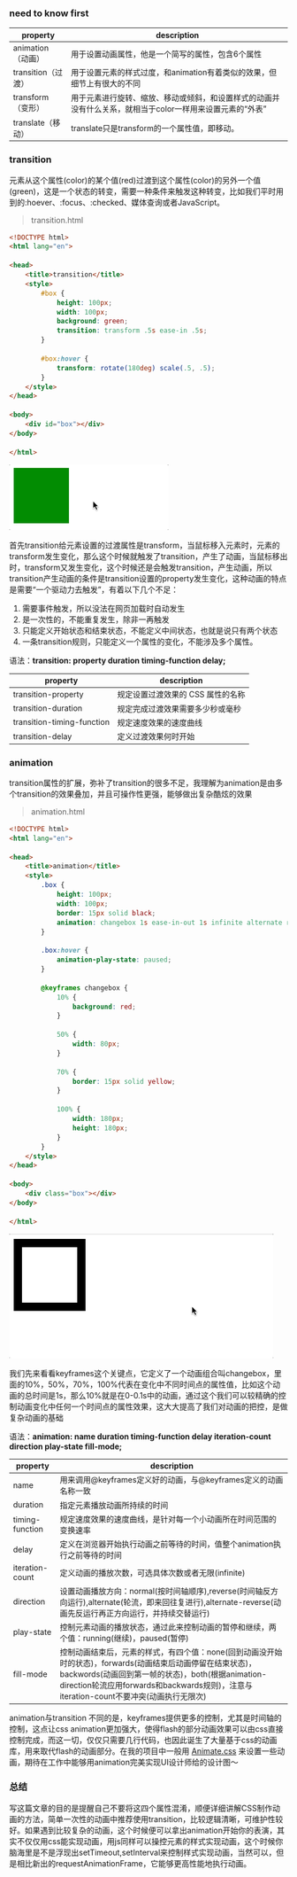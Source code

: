 ### need to know first

| property           | description                                                  |
| ------------------ | ------------------------------------------------------------ |
| animation（动画）  | 用于设置动画属性，他是一个简写的属性，包含6个属性            |
| transition（过渡） | 用于设置元素的样式过度，和animation有着类似的效果，但细节上有很大的不同 |
| transform（变形）  | 用于元素进行旋转、缩放、移动或倾斜，和设置样式的动画并没有什么关系，就相当于color一样用来设置元素的“外表” |
| translate（移动）  | translate只是transform的一个属性值，即移动。                 |



### transition

元素从这个属性(color)的某个值(red)过渡到这个属性(color)的另外一个值(green)，这是一个状态的转变，需要一种条件来触发这种转变，比如我们平时用到的:hoever、:focus、:checked、媒体查询或者JavaScript。

> transition.html

```html
<!DOCTYPE html>
<html lang="en">

<head>
    <title>transition</title>
    <style>
        #box {
            height: 100px;
            width: 100px;
            background: green;
            transition: transform .5s ease-in .5s;
        }

        #box:hover {
            transform: rotate(180deg) scale(.5, .5);
        }
    </style>
</head>

<body>
    <div id="box"></div>
</body>

</html>
```



 ![](../images/163c42601ede4b6e.gif)

首先transition给元素设置的过渡属性是transform，当鼠标移入元素时，元素的transform发生变化，那么这个时候就触发了transition，产生了动画，当鼠标移出时，transform又发生变化，这个时候还是会触发transition，产生动画，所以transition产生动画的条件是transition设置的property发生变化，这种动画的特点是需要“一个驱动力去触发”，有着以下几个不足：

1. 需要事件触发，所以没法在网页加载时自动发生
2. 是一次性的，不能重复发生，除非一再触发
3. 只能定义开始状态和结束状态，不能定义中间状态，也就是说只有两个状态
4. 一条transition规则，只能定义一个属性的变化，不能涉及多个属性。

 语法：**transition: property duration timing-function delay;** 

| property                   | description                       |
| -------------------------- | --------------------------------- |
| transition-property        | 规定设置过渡效果的 CSS 属性的名称 |
| transition-duration        | 规定完成过渡效果需要多少秒或毫秒  |
| transition-timing-function | 规定速度效果的速度曲线            |
| transition-delay           | 定义过渡效果何时开始              |



### animation

transition属性的扩展，弥补了transition的很多不足，我理解为animation是由多个transition的效果叠加，并且可操作性更强，能够做出复杂酷炫的效果

 >animation.html

```html
<!DOCTYPE html>
<html lang="en">

<head>
    <title>animation</title>
    <style>
        .box {
            height: 100px;
            width: 100px;
            border: 15px solid black;
            animation: changebox 1s ease-in-out 1s infinite alternate running forwards;
        }

        .box:hover {
            animation-play-state: paused;
        }

        @keyframes changebox {
            10% {
                background: red;
            }

            50% {
                width: 80px;
            }

            70% {
                border: 15px solid yellow;
            }

            100% {
                width: 180px;
                height: 180px;
            }
        }
    </style>
</head>

<body>
    <div class="box"></div>
</body>

</html>
```



![163c42601ede4b6e](../images/163c4261137cc7df.gif)

我们先来看看keyframes这个关键点，它定义了一个动画组合叫changebox，里面的10%，50%，70%，100%代表在变化中不同时间点的属性值，比如这个动画的总时间是1s，那么10%就是在0-0.1s中的动画，通过这个我们可以较精确的控制动画变化中任何一个时间点的属性效果，这大大提高了我们对动画的把控，是做复杂动画的基础

语法：**animation: name duration timing-function delay iteration-count direction play-state fill-mode;**

| property        | description                                                  |
| --------------- | ------------------------------------------------------------ |
| name            | 用来调用@keyframes定义好的动画，与@keyframes定义的动画名称一致 |
| duration        | 指定元素播放动画所持续的时间                                 |
| timing-function | 规定速度效果的速度曲线，是针对每一个小动画所在时间范围的变换速率 |
| delay           | 定义在浏览器开始执行动画之前等待的时间，值整个animation执行之前等待的时间 |
| iteration-count | 定义动画的播放次数，可选具体次数或者无限(infinite)           |
| direction       | 设置动画播放方向：normal(按时间轴顺序),reverse(时间轴反方向运行),alternate(轮流，即来回往复进行),alternate-reverse(动画先反运行再正方向运行，并持续交替运行) |
| play-state      | 控制元素动画的播放状态，通过此来控制动画的暂停和继续，两个值：running(继续)，paused(暂停) |
| fill-mode       | 控制动画结束后，元素的样式，有四个值：none(回到动画没开始时的状态)，forwards(动画结束后动画停留在结束状态)，backwords(动画回到第一帧的状态)，both(根据animation-direction轮流应用forwards和backwards规则)，注意与iteration-count不要冲突(动画执行无限次) |

 animation与transition 不同的是，keyframes提供更多的控制，尤其是时间轴的控制，这点让css animation更加强大，使得flash的部分动画效果可以由css直接控制完成，而这一切，仅仅只需要几行代码，也因此诞生了大量基于css的动画库，用来取代flash的动画部分。在我的项目中一般用 [Animate.css](https://link.juejin.im?target=https%3A%2F%2Fdaneden.github.io%2Fanimate.css%2F) 来设置一些动画，期待在工作中能够用animation完美实现UI设计师给的设计图～

### 总结

写这篇文章的目的是提醒自己不要将这四个属性混淆，顺便详细讲解CSS制作动画的方法，简单一次性的动画中推荐使用transition，比较逻辑清晰，可维护性较好。如果遇到比较复杂的动画，这个时候便可以拿出animation开始你的表演，其实不仅仅用css能实现动画，用js同样可以操控元素的样式实现动画，这个时候你脑海里是不是浮现出setTimeout,setInterval来控制样式实现动画，当然可以，但是相比新出的requestAnimationFrame，它能够更高性能地执行动画。